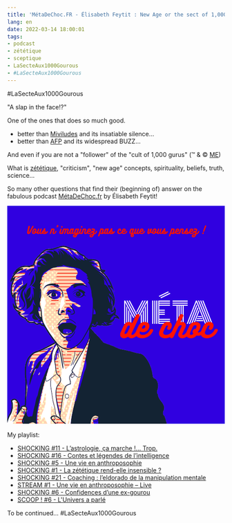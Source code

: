 ```yaml
---
title: 'MétaDeChoc.FR - Élisabeth Feytit : New Age or the sect of 1,000 gurus…'
lang: en
date: 2022-03-14 18:00:01
tags:
- podcast
- zététique
- sceptique
- LaSecteAux1000Gourous
- #LaSecteAux1000Gourous
---
```


#LaSecteAux1000Gourous

"A slap in the face!?"

One of the ones that does so much good.

- better than [Miviludes](https://en.wikipedia.org/wiki/MIVILUDES) and its insatiable silence…
- better than [AFP](https://en.wikipedia.org/wiki/Agence_France-Presse) and its widespread BUZZ…

And even if you are not a "follower" of the "cult of 1,000 gurus" (™ & © [ME](mailto:gandalf@gk2.net))

What is [zététique](https://en.wikipedia.org/wiki/Zététique), "criticism", "new age" concepts, spirituality, beliefs, truth, science…

So many other questions that find their (beginning of) answer on the fabulous podcast [MétaDeChoc.fr](https://metadechoc.fr/) by Élisabeth Feytit! 

<img src="/uploads/images/visuels/METADECHOC_PIPPA_AVATAR_MAKER.png" width="1000px" heigth="1000px">

My playlist:
- [SHOCKING #11 - L’astrologie, ça marche !… Trop.](https://metadechoc.fr/podcast/lastrologie-ca-marche-trop/)
- [SHOCKING #16 - Contes et légendes de l’intelligence](https://metadechoc.fr/podcast/contes-et-legendes-de-lintelligence)
- [SHOCKING #5 - Une vie en anthroposophie](https://metadechoc.fr/podcast/une-vie-en-anthroposophie)
- [SHOCKING #1 - La zététique rend-elle insensible ?](https://metadechoc.fr/podcast/la-zetetique-rend-elle-insensible-avec-samuel-buisseret/)
- [SHOCKING #21 - Coaching : l’eldorado de la manipulation mentale](https://metadechoc.fr/podcast/coaching-eldorado-de-la-manipulation-mentale/)
- [STREAM #1 - Une vie en anthroposophie – Live](https://metadechoc.fr/podcast/stream-1-une-vie-en-anthroposophie-livre/)
- [SHOCKING #6 - Confidences d’une ex-gourou](https://metadechoc.fr/podcast/confidences-dune-ex-gourou/)
- [SCOOP ! #6 - L'Univers a parlé](https://metadechoc.fr/annonce/scoop-6-l-univers-a-parle/)

To be continued…
#LaSecteAux1000Gourous
